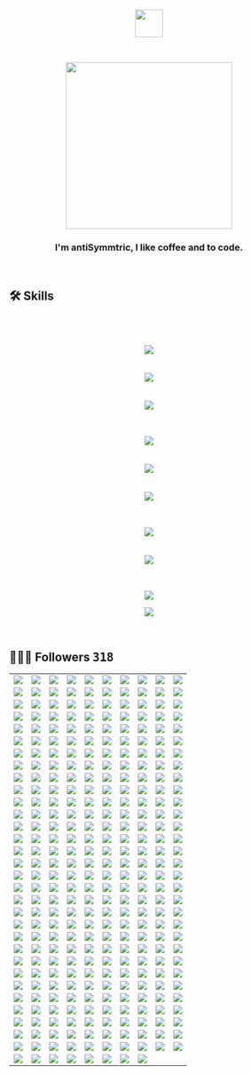 <br/>

<p align="center"><img src="https://avatars.githubusercontent.com/u/174234002?v=4" width="50" /></p>

<br/>


<p align="center"><img src="https://spotify-github-profile.kittinanx.com/api/view?uid=31bv2tdafyshgbc3qloph4x7nfvi&cover_image=true&theme=novatorem&show_offline=true&background_color=000000&interchange=false&bar_color=ffffff&bar_color_cover=false)](https://open.spotify.com/user/31bv2tdafyshgbc3qloph4x7nfvi?si=0c628087d59e4c96)" width="300">


<br/>


### <div align="center">I'm antiSymmtric, I like coffee and to code.</div>  




<br/>  



## 🛠 Skills

<p align="center"><br/><br/><br/>
  <img src="https://skillicons.dev/icons?i=nextjs,react,svelte" /> <br/><br/><br/>
  <img src="https://skillicons.dev/icons?i=django,flask,html,css" /><br/><br/><br/>
  <img src="https://skillicons.dev/icons?i=tailwindcss,sass,bootstrap" /><br/><br/><br/>
  
</p>

<p align="center">
  <img src="https://skillicons.dev/icons?i=selenium,firebase,supabase" /><br/><br/><br/>
  <img src="https://skillicons.dev/icons?i=appwrite,discordjs,express,nodejs,npm" /><br/><br/><br/>
  <img src="https://skillicons.dev/icons?i=deno,bun,vite" /><br/><br/><br/>
</p>

<p align="center">
  <img src="https://skillicons.dev/icons?i=prisma,mongodb" /><br/><br/><br/>
  <img src="https://skillicons.dev/icons?i=postgres,mysql,planetscale" /><br/><br/><br/>


<p align="center">
  <img src="https://skillicons.dev/icons?i=vercel,netlify,heroku,aws,cloudflare" />
</p>

<p align="center">
  <img src="https://skillicons.dev/icons?i=github,gitlab,git,windows,powershell,linux,bash,docker,arduino" />
</p>


<br/>

## 🧑‍🤝‍🧑 Followers <kbd>318</kbd>

<table width="100%">
  <tr width='100%'><td width='10%' align='center'><a href='https://github.com/trcjr'><img src='https://avatars.githubusercontent.com/u/63278?v=4' /></a></td><td width='10%' align='center'><a href='https://github.com/esin'><img src='https://avatars.githubusercontent.com/u/69767?v=4' /></a></td><td width='10%' align='center'><a href='https://github.com/trinhminhtriet'><img src='https://avatars.githubusercontent.com/u/1650997?v=4' /></a></td><td width='10%' align='center'><a href='https://github.com/qindj'><img src='https://avatars.githubusercontent.com/u/1707762?v=4' /></a></td><td width='10%' align='center'><a href='https://github.com/Panitans4'><img src='https://avatars.githubusercontent.com/u/5059338?v=4' /></a></td><td width='10%' align='center'><a href='https://github.com/billyfischbach'><img src='https://avatars.githubusercontent.com/u/5067515?v=4' /></a></td><td width='10%' align='center'><a href='https://github.com/XiaomingX'><img src='https://avatars.githubusercontent.com/u/5387930?v=4' /></a></td><td width='10%' align='center'><a href='https://github.com/cOborski'><img src='https://avatars.githubusercontent.com/u/5460210?v=4' /></a></td><td width='10%' align='center'><a href='https://github.com/Bharathkumarraju'><img src='https://avatars.githubusercontent.com/u/5610588?v=4' /></a></td><td width='10%' align='center'><a href='https://github.com/Aura7988'><img src='https://avatars.githubusercontent.com/u/5671299?v=4' /></a></td></tr><tr width='100%'><td width='10%' align='center'><a href='https://github.com/yukimemi'><img src='https://avatars.githubusercontent.com/u/6442108?v=4' /></a></td><td width='10%' align='center'><a href='https://github.com/topsecretagent007'><img src='https://avatars.githubusercontent.com/u/7397803?v=4' /></a></td><td width='10%' align='center'><a href='https://github.com/OpJay'><img src='https://avatars.githubusercontent.com/u/8530369?v=4' /></a></td><td width='10%' align='center'><a href='https://github.com/jonkirathe'><img src='https://avatars.githubusercontent.com/u/8864750?v=4' /></a></td><td width='10%' align='center'><a href='https://github.com/peter279k'><img src='https://avatars.githubusercontent.com/u/9021747?v=4' /></a></td><td width='10%' align='center'><a href='https://github.com/iminside'><img src='https://avatars.githubusercontent.com/u/9026994?v=4' /></a></td><td width='10%' align='center'><a href='https://github.com/tajbender'><img src='https://avatars.githubusercontent.com/u/10961499?v=4' /></a></td><td width='10%' align='center'><a href='https://github.com/ShekharReddy4'><img src='https://avatars.githubusercontent.com/u/12573225?v=4' /></a></td><td width='10%' align='center'><a href='https://github.com/ragnarlodbrok1992'><img src='https://avatars.githubusercontent.com/u/12596317?v=4' /></a></td><td width='10%' align='center'><a href='https://github.com/7k8m'><img src='https://avatars.githubusercontent.com/u/13083772?v=4' /></a></td></tr><tr width='100%'><td width='10%' align='center'><a href='https://github.com/wenbingzhang'><img src='https://avatars.githubusercontent.com/u/13162606?v=4' /></a></td><td width='10%' align='center'><a href='https://github.com/mnpsnuwan'><img src='https://avatars.githubusercontent.com/u/13162846?v=4' /></a></td><td width='10%' align='center'><a href='https://github.com/xtedax'><img src='https://avatars.githubusercontent.com/u/13291232?v=4' /></a></td><td width='10%' align='center'><a href='https://github.com/aoaydin'><img src='https://avatars.githubusercontent.com/u/13902421?v=4' /></a></td><td width='10%' align='center'><a href='https://github.com/shahradelahi'><img src='https://avatars.githubusercontent.com/u/17948260?v=4' /></a></td><td width='10%' align='center'><a href='https://github.com/IDouble'><img src='https://avatars.githubusercontent.com/u/18186995?v=4' /></a></td><td width='10%' align='center'><a href='https://github.com/Hemenguelbindi'><img src='https://avatars.githubusercontent.com/u/20486626?v=4' /></a></td><td width='10%' align='center'><a href='https://github.com/Rafaelmdcarneiro'><img src='https://avatars.githubusercontent.com/u/20961091?v=4' /></a></td><td width='10%' align='center'><a href='https://github.com/Savas07'><img src='https://avatars.githubusercontent.com/u/22754437?v=4' /></a></td><td width='10%' align='center'><a href='https://github.com/aungzawoo43'><img src='https://avatars.githubusercontent.com/u/22921882?v=4' /></a></td></tr><tr width='100%'><td width='10%' align='center'><a href='https://github.com/kingslayerrq'><img src='https://avatars.githubusercontent.com/u/22969898?v=4' /></a></td><td width='10%' align='center'><a href='https://github.com/juryrigcoder'><img src='https://avatars.githubusercontent.com/u/23062632?v=4' /></a></td><td width='10%' align='center'><a href='https://github.com/pwoltschk'><img src='https://avatars.githubusercontent.com/u/25483647?v=4' /></a></td><td width='10%' align='center'><a href='https://github.com/vjanz'><img src='https://avatars.githubusercontent.com/u/25842655?v=4' /></a></td><td width='10%' align='center'><a href='https://github.com/LastHopeOfGPNU'><img src='https://avatars.githubusercontent.com/u/26795613?v=4' /></a></td><td width='10%' align='center'><a href='https://github.com/sungeer'><img src='https://avatars.githubusercontent.com/u/26924670?v=4' /></a></td><td width='10%' align='center'><a href='https://github.com/jelspace'><img src='https://avatars.githubusercontent.com/u/27209430?v=4' /></a></td><td width='10%' align='center'><a href='https://github.com/JoeAnonimist'><img src='https://avatars.githubusercontent.com/u/28843556?v=4' /></a></td><td width='10%' align='center'><a href='https://github.com/authoritydmc'><img src='https://avatars.githubusercontent.com/u/30570353?v=4' /></a></td><td width='10%' align='center'><a href='https://github.com/exezick'><img src='https://avatars.githubusercontent.com/u/32317351?v=4' /></a></td></tr><tr width='100%'><td width='10%' align='center'><a href='https://github.com/mbenoukaiss'><img src='https://avatars.githubusercontent.com/u/34457865?v=4' /></a></td><td width='10%' align='center'><a href='https://github.com/1Crazymoney'><img src='https://avatars.githubusercontent.com/u/35787729?v=4' /></a></td><td width='10%' align='center'><a href='https://github.com/Ideal-Softer'><img src='https://avatars.githubusercontent.com/u/36896525?v=4' /></a></td><td width='10%' align='center'><a href='https://github.com/bertuccellimatteo'><img src='https://avatars.githubusercontent.com/u/37114931?v=4' /></a></td><td width='10%' align='center'><a href='https://github.com/hu8813'><img src='https://avatars.githubusercontent.com/u/38990435?v=4' /></a></td><td width='10%' align='center'><a href='https://github.com/mirdan08'><img src='https://avatars.githubusercontent.com/u/41843282?v=4' /></a></td><td width='10%' align='center'><a href='https://github.com/saguileran'><img src='https://avatars.githubusercontent.com/u/42812846?v=4' /></a></td><td width='10%' align='center'><a href='https://github.com/rwxzig'><img src='https://avatars.githubusercontent.com/u/42944941?v=4' /></a></td><td width='10%' align='center'><a href='https://github.com/standardgalactic'><img src='https://avatars.githubusercontent.com/u/43516554?v=4' /></a></td><td width='10%' align='center'><a href='https://github.com/juancarlosmiranda'><img src='https://avatars.githubusercontent.com/u/43625026?v=4' /></a></td></tr><tr width='100%'><td width='10%' align='center'><a href='https://github.com/SkuldNorniern'><img src='https://avatars.githubusercontent.com/u/43695854?v=4' /></a></td><td width='10%' align='center'><a href='https://github.com/Gravifer'><img src='https://avatars.githubusercontent.com/u/44160838?v=4' /></a></td><td width='10%' align='center'><a href='https://github.com/mig1023'><img src='https://avatars.githubusercontent.com/u/45512128?v=4' /></a></td><td width='10%' align='center'><a href='https://github.com/sheharyar19'><img src='https://avatars.githubusercontent.com/u/46225462?v=4' /></a></td><td width='10%' align='center'><a href='https://github.com/TWR-pixel'><img src='https://avatars.githubusercontent.com/u/46828715?v=4' /></a></td><td width='10%' align='center'><a href='https://github.com/jdevfullstack'><img src='https://avatars.githubusercontent.com/u/47092464?v=4' /></a></td><td width='10%' align='center'><a href='https://github.com/gbowne1'><img src='https://avatars.githubusercontent.com/u/47549872?v=4' /></a></td><td width='10%' align='center'><a href='https://github.com/sali72'><img src='https://avatars.githubusercontent.com/u/48308299?v=4' /></a></td><td width='10%' align='center'><a href='https://github.com/syedalinaqihasni'><img src='https://avatars.githubusercontent.com/u/48343357?v=4' /></a></td><td width='10%' align='center'><a href='https://github.com/almatsy159'><img src='https://avatars.githubusercontent.com/u/49320055?v=4' /></a></td></tr><tr width='100%'><td width='10%' align='center'><a href='https://github.com/DeiseFreire'><img src='https://avatars.githubusercontent.com/u/51007898?v=4' /></a></td><td width='10%' align='center'><a href='https://github.com/Jegedeglory'><img src='https://avatars.githubusercontent.com/u/51641556?v=4' /></a></td><td width='10%' align='center'><a href='https://github.com/Maks00071'><img src='https://avatars.githubusercontent.com/u/52540515?v=4' /></a></td><td width='10%' align='center'><a href='https://github.com/codeperfectplus'><img src='https://avatars.githubusercontent.com/u/54245038?v=4' /></a></td><td width='10%' align='center'><a href='https://github.com/BEPb'><img src='https://avatars.githubusercontent.com/u/57312267?v=4' /></a></td><td width='10%' align='center'><a href='https://github.com/TariCodes'><img src='https://avatars.githubusercontent.com/u/57457054?v=4' /></a></td><td width='10%' align='center'><a href='https://github.com/Aboubakary833'><img src='https://avatars.githubusercontent.com/u/58236609?v=4' /></a></td><td width='10%' align='center'><a href='https://github.com/niklashenning'><img src='https://avatars.githubusercontent.com/u/58544929?v=4' /></a></td><td width='10%' align='center'><a href='https://github.com/mkhairavir'><img src='https://avatars.githubusercontent.com/u/58567107?v=4' /></a></td><td width='10%' align='center'><a href='https://github.com/rechiheaghie'><img src='https://avatars.githubusercontent.com/u/59175621?v=4' /></a></td></tr><tr width='100%'><td width='10%' align='center'><a href='https://github.com/maikel-mattiu'><img src='https://avatars.githubusercontent.com/u/59225390?v=4' /></a></td><td width='10%' align='center'><a href='https://github.com/3th1K'><img src='https://avatars.githubusercontent.com/u/59367301?v=4' /></a></td><td width='10%' align='center'><a href='https://github.com/MarciovsRocha'><img src='https://avatars.githubusercontent.com/u/60201245?v=4' /></a></td><td width='10%' align='center'><a href='https://github.com/PapaRascal2020'><img src='https://avatars.githubusercontent.com/u/61059402?v=4' /></a></td><td width='10%' align='center'><a href='https://github.com/ammrshmbng'><img src='https://avatars.githubusercontent.com/u/62658874?v=4' /></a></td><td width='10%' align='center'><a href='https://github.com/bingling-sama'><img src='https://avatars.githubusercontent.com/u/65523047?v=4' /></a></td><td width='10%' align='center'><a href='https://github.com/lippytm'><img src='https://avatars.githubusercontent.com/u/65956507?v=4' /></a></td><td width='10%' align='center'><a href='https://github.com/dearyangyu'><img src='https://avatars.githubusercontent.com/u/66211919?v=4' /></a></td><td width='10%' align='center'><a href='https://github.com/urmasa-tar'><img src='https://avatars.githubusercontent.com/u/68222851?v=4' /></a></td><td width='10%' align='center'><a href='https://github.com/Nigel-Moes'><img src='https://avatars.githubusercontent.com/u/68500902?v=4' /></a></td></tr><tr width='100%'><td width='10%' align='center'><a href='https://github.com/tuba-theProgrammer'><img src='https://avatars.githubusercontent.com/u/68794712?v=4' /></a></td><td width='10%' align='center'><a href='https://github.com/quiellll'><img src='https://avatars.githubusercontent.com/u/69222000?v=4' /></a></td><td width='10%' align='center'><a href='https://github.com/DAV027'><img src='https://avatars.githubusercontent.com/u/69309712?v=4' /></a></td><td width='10%' align='center'><a href='https://github.com/H-K-R'><img src='https://avatars.githubusercontent.com/u/69351423?v=4' /></a></td><td width='10%' align='center'><a href='https://github.com/zstg'><img src='https://avatars.githubusercontent.com/u/69384921?v=4' /></a></td><td width='10%' align='center'><a href='https://github.com/Thizh'><img src='https://avatars.githubusercontent.com/u/70251552?v=4' /></a></td><td width='10%' align='center'><a href='https://github.com/shubhamshnd'><img src='https://avatars.githubusercontent.com/u/70743278?v=4' /></a></td><td width='10%' align='center'><a href='https://github.com/HosseinJafari2001'><img src='https://avatars.githubusercontent.com/u/70998598?v=4' /></a></td><td width='10%' align='center'><a href='https://github.com/Huniko519'><img src='https://avatars.githubusercontent.com/u/71299022?v=4' /></a></td><td width='10%' align='center'><a href='https://github.com/aaronmcleancs'><img src='https://avatars.githubusercontent.com/u/71683074?v=4' /></a></td></tr><tr width='100%'><td width='10%' align='center'><a href='https://github.com/willyyypatootieee'><img src='https://avatars.githubusercontent.com/u/71692311?v=4' /></a></td><td width='10%' align='center'><a href='https://github.com/amar454'><img src='https://avatars.githubusercontent.com/u/72467930?v=4' /></a></td><td width='10%' align='center'><a href='https://github.com/JohnMwendwa'><img src='https://avatars.githubusercontent.com/u/72663882?v=4' /></a></td><td width='10%' align='center'><a href='https://github.com/hilinxinhui'><img src='https://avatars.githubusercontent.com/u/72953081?v=4' /></a></td><td width='10%' align='center'><a href='https://github.com/Zack4DEV'><img src='https://avatars.githubusercontent.com/u/73597675?v=4' /></a></td><td width='10%' align='center'><a href='https://github.com/AlfariziDwiPrasetyo'><img src='https://avatars.githubusercontent.com/u/73646845?v=4' /></a></td><td width='10%' align='center'><a href='https://github.com/v1nybarreto'><img src='https://avatars.githubusercontent.com/u/73765132?v=4' /></a></td><td width='10%' align='center'><a href='https://github.com/gjovs'><img src='https://avatars.githubusercontent.com/u/73798396?v=4' /></a></td><td width='10%' align='center'><a href='https://github.com/naseembikhari'><img src='https://avatars.githubusercontent.com/u/74506312?v=4' /></a></td><td width='10%' align='center'><a href='https://github.com/judeotine'><img src='https://avatars.githubusercontent.com/u/75664161?v=4' /></a></td></tr><tr width='100%'><td width='10%' align='center'><a href='https://github.com/xZegAs'><img src='https://avatars.githubusercontent.com/u/76397258?v=4' /></a></td><td width='10%' align='center'><a href='https://github.com/CrisNakamura'><img src='https://avatars.githubusercontent.com/u/76737557?v=4' /></a></td><td width='10%' align='center'><a href='https://github.com/fesarikaya'><img src='https://avatars.githubusercontent.com/u/78736670?v=4' /></a></td><td width='10%' align='center'><a href='https://github.com/ahmedabougabal'><img src='https://avatars.githubusercontent.com/u/78806824?v=4' /></a></td><td width='10%' align='center'><a href='https://github.com/pinhe91'><img src='https://avatars.githubusercontent.com/u/79625284?v=4' /></a></td><td width='10%' align='center'><a href='https://github.com/joemar25'><img src='https://avatars.githubusercontent.com/u/80235976?v=4' /></a></td><td width='10%' align='center'><a href='https://github.com/venawm'><img src='https://avatars.githubusercontent.com/u/80725629?v=4' /></a></td><td width='10%' align='center'><a href='https://github.com/luangf'><img src='https://avatars.githubusercontent.com/u/82978424?v=4' /></a></td><td width='10%' align='center'><a href='https://github.com/harish18092002'><img src='https://avatars.githubusercontent.com/u/82990734?v=4' /></a></td><td width='10%' align='center'><a href='https://github.com/vanessa-cl'><img src='https://avatars.githubusercontent.com/u/83243667?v=4' /></a></td></tr><tr width='100%'><td width='10%' align='center'><a href='https://github.com/fatmabostan'><img src='https://avatars.githubusercontent.com/u/83615661?v=4' /></a></td><td width='10%' align='center'><a href='https://github.com/cassimahmedattia'><img src='https://avatars.githubusercontent.com/u/83620058?v=4' /></a></td><td width='10%' align='center'><a href='https://github.com/urmil22'><img src='https://avatars.githubusercontent.com/u/83802022?v=4' /></a></td><td width='10%' align='center'><a href='https://github.com/ritaban06'><img src='https://avatars.githubusercontent.com/u/85050925?v=4' /></a></td><td width='10%' align='center'><a href='https://github.com/nikitacunskis'><img src='https://avatars.githubusercontent.com/u/85262150?v=4' /></a></td><td width='10%' align='center'><a href='https://github.com/NazmusSayad'><img src='https://avatars.githubusercontent.com/u/87106526?v=4' /></a></td><td width='10%' align='center'><a href='https://github.com/Valentino-Junior'><img src='https://avatars.githubusercontent.com/u/87479153?v=4' /></a></td><td width='10%' align='center'><a href='https://github.com/deromafilossali'><img src='https://avatars.githubusercontent.com/u/87487520?v=4' /></a></td><td width='10%' align='center'><a href='https://github.com/khvci'><img src='https://avatars.githubusercontent.com/u/88493840?v=4' /></a></td><td width='10%' align='center'><a href='https://github.com/LevyMatias'><img src='https://avatars.githubusercontent.com/u/88509014?v=4' /></a></td></tr><tr width='100%'><td width='10%' align='center'><a href='https://github.com/virtualabishek'><img src='https://avatars.githubusercontent.com/u/88627841?v=4' /></a></td><td width='10%' align='center'><a href='https://github.com/piedro404'><img src='https://avatars.githubusercontent.com/u/88720549?v=4' /></a></td><td width='10%' align='center'><a href='https://github.com/AnasMohammad4321'><img src='https://avatars.githubusercontent.com/u/88777887?v=4' /></a></td><td width='10%' align='center'><a href='https://github.com/lemorage'><img src='https://avatars.githubusercontent.com/u/88943827?v=4' /></a></td><td width='10%' align='center'><a href='https://github.com/dawkk'><img src='https://avatars.githubusercontent.com/u/89469714?v=4' /></a></td><td width='10%' align='center'><a href='https://github.com/Erica1110'><img src='https://avatars.githubusercontent.com/u/89529255?v=4' /></a></td><td width='10%' align='center'><a href='https://github.com/rediahmds'><img src='https://avatars.githubusercontent.com/u/90599494?v=4' /></a></td><td width='10%' align='center'><a href='https://github.com/Davidevlops'><img src='https://avatars.githubusercontent.com/u/91037972?v=4' /></a></td><td width='10%' align='center'><a href='https://github.com/cgrundman'><img src='https://avatars.githubusercontent.com/u/92883095?v=4' /></a></td><td width='10%' align='center'><a href='https://github.com/x3ric'><img src='https://avatars.githubusercontent.com/u/93117440?v=4' /></a></td></tr><tr width='100%'><td width='10%' align='center'><a href='https://github.com/phoer20'><img src='https://avatars.githubusercontent.com/u/93901949?v=4' /></a></td><td width='10%' align='center'><a href='https://github.com/iam-harshsoni'><img src='https://avatars.githubusercontent.com/u/95012191?v=4' /></a></td><td width='10%' align='center'><a href='https://github.com/PegasusPlusUS'><img src='https://avatars.githubusercontent.com/u/95586924?v=4' /></a></td><td width='10%' align='center'><a href='https://github.com/Mobinshahidi'><img src='https://avatars.githubusercontent.com/u/95604478?v=4' /></a></td><td width='10%' align='center'><a href='https://github.com/george0st'><img src='https://avatars.githubusercontent.com/u/95856749?v=4' /></a></td><td width='10%' align='center'><a href='https://github.com/pradanaadn'><img src='https://avatars.githubusercontent.com/u/96559846?v=4' /></a></td><td width='10%' align='center'><a href='https://github.com/Burkifa23'><img src='https://avatars.githubusercontent.com/u/97257798?v=4' /></a></td><td width='10%' align='center'><a href='https://github.com/amirebadi21'><img src='https://avatars.githubusercontent.com/u/97709069?v=4' /></a></td><td width='10%' align='center'><a href='https://github.com/baryalaysafi'><img src='https://avatars.githubusercontent.com/u/98233316?v=4' /></a></td><td width='10%' align='center'><a href='https://github.com/9kaus'><img src='https://avatars.githubusercontent.com/u/98642880?v=4' /></a></td></tr><tr width='100%'><td width='10%' align='center'><a href='https://github.com/Remyht'><img src='https://avatars.githubusercontent.com/u/98910856?v=4' /></a></td><td width='10%' align='center'><a href='https://github.com/SiegfriedBz'><img src='https://avatars.githubusercontent.com/u/99029880?v=4' /></a></td><td width='10%' align='center'><a href='https://github.com/jgcamiloaga'><img src='https://avatars.githubusercontent.com/u/99489785?v=4' /></a></td><td width='10%' align='center'><a href='https://github.com/QuitoTactico'><img src='https://avatars.githubusercontent.com/u/99926526?v=4' /></a></td><td width='10%' align='center'><a href='https://github.com/dxniel-hit'><img src='https://avatars.githubusercontent.com/u/99932643?v=4' /></a></td><td width='10%' align='center'><a href='https://github.com/christian-schw'><img src='https://avatars.githubusercontent.com/u/100429187?v=4' /></a></td><td width='10%' align='center'><a href='https://github.com/NITHISHM2410'><img src='https://avatars.githubusercontent.com/u/100772799?v=4' /></a></td><td width='10%' align='center'><a href='https://github.com/sabbir-noyon'><img src='https://avatars.githubusercontent.com/u/100969574?v=4' /></a></td><td width='10%' align='center'><a href='https://github.com/Anjana2k02'><img src='https://avatars.githubusercontent.com/u/101281237?v=4' /></a></td><td width='10%' align='center'><a href='https://github.com/Edrisym'><img src='https://avatars.githubusercontent.com/u/101327489?v=4' /></a></td></tr><tr width='100%'><td width='10%' align='center'><a href='https://github.com/ZigaoWang'><img src='https://avatars.githubusercontent.com/u/102006756?v=4' /></a></td><td width='10%' align='center'><a href='https://github.com/odest'><img src='https://avatars.githubusercontent.com/u/102368077?v=4' /></a></td><td width='10%' align='center'><a href='https://github.com/Luke5080'><img src='https://avatars.githubusercontent.com/u/102625601?v=4' /></a></td><td width='10%' align='center'><a href='https://github.com/hassan-arif'><img src='https://avatars.githubusercontent.com/u/102779695?v=4' /></a></td><td width='10%' align='center'><a href='https://github.com/YahyaGHOLAME3'><img src='https://avatars.githubusercontent.com/u/105250136?v=4' /></a></td><td width='10%' align='center'><a href='https://github.com/New-Fort'><img src='https://avatars.githubusercontent.com/u/105522740?v=4' /></a></td><td width='10%' align='center'><a href='https://github.com/jfdmsc'><img src='https://avatars.githubusercontent.com/u/105931223?v=4' /></a></td><td width='10%' align='center'><a href='https://github.com/Rahulg321'><img src='https://avatars.githubusercontent.com/u/105978589?v=4' /></a></td><td width='10%' align='center'><a href='https://github.com/sakib-hossain-29'><img src='https://avatars.githubusercontent.com/u/107796469?v=4' /></a></td><td width='10%' align='center'><a href='https://github.com/umbertocicciaa'><img src='https://avatars.githubusercontent.com/u/108148943?v=4' /></a></td></tr><tr width='100%'><td width='10%' align='center'><a href='https://github.com/taisprestes01'><img src='https://avatars.githubusercontent.com/u/108246691?v=4' /></a></td><td width='10%' align='center'><a href='https://github.com/Puneetsharma5525'><img src='https://avatars.githubusercontent.com/u/108384826?v=4' /></a></td><td width='10%' align='center'><a href='https://github.com/sanches8'><img src='https://avatars.githubusercontent.com/u/108425359?v=4' /></a></td><td width='10%' align='center'><a href='https://github.com/weedcat671'><img src='https://avatars.githubusercontent.com/u/109475710?v=4' /></a></td><td width='10%' align='center'><a href='https://github.com/raihanuldev'><img src='https://avatars.githubusercontent.com/u/109515629?v=4' /></a></td><td width='10%' align='center'><a href='https://github.com/126-Arvind'><img src='https://avatars.githubusercontent.com/u/109787346?v=4' /></a></td><td width='10%' align='center'><a href='https://github.com/owczr'><img src='https://avatars.githubusercontent.com/u/109792719?v=4' /></a></td><td width='10%' align='center'><a href='https://github.com/DIMFLIX-OFFICIAL'><img src='https://avatars.githubusercontent.com/u/112165977?v=4' /></a></td><td width='10%' align='center'><a href='https://github.com/SamuelRocha91'><img src='https://avatars.githubusercontent.com/u/112505223?v=4' /></a></td><td width='10%' align='center'><a href='https://github.com/bvvard'><img src='https://avatars.githubusercontent.com/u/112660943?v=4' /></a></td></tr><tr width='100%'><td width='10%' align='center'><a href='https://github.com/yusheng-guo'><img src='https://avatars.githubusercontent.com/u/113574546?v=4' /></a></td><td width='10%' align='center'><a href='https://github.com/meory101'><img src='https://avatars.githubusercontent.com/u/113821964?v=4' /></a></td><td width='10%' align='center'><a href='https://github.com/Lewis001-bit'><img src='https://avatars.githubusercontent.com/u/114400300?v=4' /></a></td><td width='10%' align='center'><a href='https://github.com/jowbdmn'><img src='https://avatars.githubusercontent.com/u/114402422?v=4' /></a></td><td width='10%' align='center'><a href='https://github.com/COSSAVVU'><img src='https://avatars.githubusercontent.com/u/115111295?v=4' /></a></td><td width='10%' align='center'><a href='https://github.com/Honestnature'><img src='https://avatars.githubusercontent.com/u/115122819?v=4' /></a></td><td width='10%' align='center'><a href='https://github.com/LunaNezha'><img src='https://avatars.githubusercontent.com/u/116436480?v=4' /></a></td><td width='10%' align='center'><a href='https://github.com/saketh42'><img src='https://avatars.githubusercontent.com/u/116485868?v=4' /></a></td><td width='10%' align='center'><a href='https://github.com/X-Hozmi'><img src='https://avatars.githubusercontent.com/u/116504595?v=4' /></a></td><td width='10%' align='center'><a href='https://github.com/ask0ldd'><img src='https://avatars.githubusercontent.com/u/117862447?v=4' /></a></td></tr><tr width='100%'><td width='10%' align='center'><a href='https://github.com/Bvrvsv'><img src='https://avatars.githubusercontent.com/u/117899756?v=4' /></a></td><td width='10%' align='center'><a href='https://github.com/germainelee'><img src='https://avatars.githubusercontent.com/u/118464031?v=4' /></a></td><td width='10%' align='center'><a href='https://github.com/Nirkrolm72650'><img src='https://avatars.githubusercontent.com/u/119167054?v=4' /></a></td><td width='10%' align='center'><a href='https://github.com/Renegildo'><img src='https://avatars.githubusercontent.com/u/119348022?v=4' /></a></td><td width='10%' align='center'><a href='https://github.com/MiloCodess'><img src='https://avatars.githubusercontent.com/u/119390360?v=4' /></a></td><td width='10%' align='center'><a href='https://github.com/daniel1zzz'><img src='https://avatars.githubusercontent.com/u/120236197?v=4' /></a></td><td width='10%' align='center'><a href='https://github.com/hrosicka'><img src='https://avatars.githubusercontent.com/u/121038274?v=4' /></a></td><td width='10%' align='center'><a href='https://github.com/OracleBrain'><img src='https://avatars.githubusercontent.com/u/121432807?v=4' /></a></td><td width='10%' align='center'><a href='https://github.com/KellyKimHyeJin'><img src='https://avatars.githubusercontent.com/u/122080616?v=4' /></a></td><td width='10%' align='center'><a href='https://github.com/hyyy3'><img src='https://avatars.githubusercontent.com/u/122724312?v=4' /></a></td></tr><tr width='100%'><td width='10%' align='center'><a href='https://github.com/ParhamPishro'><img src='https://avatars.githubusercontent.com/u/123332363?v=4' /></a></td><td width='10%' align='center'><a href='https://github.com/mahamad008'><img src='https://avatars.githubusercontent.com/u/123385057?v=4' /></a></td><td width='10%' align='center'><a href='https://github.com/K1rsN7'><img src='https://avatars.githubusercontent.com/u/123446875?v=4' /></a></td><td width='10%' align='center'><a href='https://github.com/DiamondGotCat'><img src='https://avatars.githubusercontent.com/u/124330624?v=4' /></a></td><td width='10%' align='center'><a href='https://github.com/coder7475'><img src='https://avatars.githubusercontent.com/u/124441348?v=4' /></a></td><td width='10%' align='center'><a href='https://github.com/bytexenon'><img src='https://avatars.githubusercontent.com/u/125568681?v=4' /></a></td><td width='10%' align='center'><a href='https://github.com/SaraAhmed1999'><img src='https://avatars.githubusercontent.com/u/125925124?v=4' /></a></td><td width='10%' align='center'><a href='https://github.com/GitXpresso'><img src='https://avatars.githubusercontent.com/u/126926699?v=4' /></a></td><td width='10%' align='center'><a href='https://github.com/Ishtiak007'><img src='https://avatars.githubusercontent.com/u/128087434?v=4' /></a></td><td width='10%' align='center'><a href='https://github.com/fernandoncidade'><img src='https://avatars.githubusercontent.com/u/128842267?v=4' /></a></td></tr><tr width='100%'><td width='10%' align='center'><a href='https://github.com/otaviossousa'><img src='https://avatars.githubusercontent.com/u/130789571?v=4' /></a></td><td width='10%' align='center'><a href='https://github.com/solar0037'><img src='https://avatars.githubusercontent.com/u/131740821?v=4' /></a></td><td width='10%' align='center'><a href='https://github.com/Abdullahsaleh203'><img src='https://avatars.githubusercontent.com/u/132389571?v=4' /></a></td><td width='10%' align='center'><a href='https://github.com/Abdellahsyani'><img src='https://avatars.githubusercontent.com/u/133210126?v=4' /></a></td><td width='10%' align='center'><a href='https://github.com/Willie169'><img src='https://avatars.githubusercontent.com/u/133617026?v=4' /></a></td><td width='10%' align='center'><a href='https://github.com/Kei-K23'><img src='https://avatars.githubusercontent.com/u/134714087?v=4' /></a></td><td width='10%' align='center'><a href='https://github.com/DevlopRishi'><img src='https://avatars.githubusercontent.com/u/134732678?v=4' /></a></td><td width='10%' align='center'><a href='https://github.com/shinevue'><img src='https://avatars.githubusercontent.com/u/135434950?v=4' /></a></td><td width='10%' align='center'><a href='https://github.com/H3xKatana'><img src='https://avatars.githubusercontent.com/u/135459639?v=4' /></a></td><td width='10%' align='center'><a href='https://github.com/branGitfox'><img src='https://avatars.githubusercontent.com/u/135463036?v=4' /></a></td></tr><tr width='100%'><td width='10%' align='center'><a href='https://github.com/NasirAkra'><img src='https://avatars.githubusercontent.com/u/136269686?v=4' /></a></td><td width='10%' align='center'><a href='https://github.com/ChenTim1011'><img src='https://avatars.githubusercontent.com/u/136954078?v=4' /></a></td><td width='10%' align='center'><a href='https://github.com/dawoodkhatri1'><img src='https://avatars.githubusercontent.com/u/136968266?v=4' /></a></td><td width='10%' align='center'><a href='https://github.com/Shehab-Hegab'><img src='https://avatars.githubusercontent.com/u/137138481?v=4' /></a></td><td width='10%' align='center'><a href='https://github.com/goktugkayra'><img src='https://avatars.githubusercontent.com/u/138980943?v=4' /></a></td><td width='10%' align='center'><a href='https://github.com/milad-hub'><img src='https://avatars.githubusercontent.com/u/139052081?v=4' /></a></td><td width='10%' align='center'><a href='https://github.com/nulladmin1'><img src='https://avatars.githubusercontent.com/u/140198242?v=4' /></a></td><td width='10%' align='center'><a href='https://github.com/dev-sire'><img src='https://avatars.githubusercontent.com/u/141841694?v=4' /></a></td><td width='10%' align='center'><a href='https://github.com/ChandanD1'><img src='https://avatars.githubusercontent.com/u/142775275?v=4' /></a></td><td width='10%' align='center'><a href='https://github.com/LakshyaDuhoonISU'><img src='https://avatars.githubusercontent.com/u/142775753?v=4' /></a></td></tr><tr width='100%'><td width='10%' align='center'><a href='https://github.com/samarjitsahoo'><img src='https://avatars.githubusercontent.com/u/145245473?v=4' /></a></td><td width='10%' align='center'><a href='https://github.com/KartofelnKatze'><img src='https://avatars.githubusercontent.com/u/145869394?v=4' /></a></td><td width='10%' align='center'><a href='https://github.com/ikramagix'><img src='https://avatars.githubusercontent.com/u/146087805?v=4' /></a></td><td width='10%' align='center'><a href='https://github.com/love-bandaid'><img src='https://avatars.githubusercontent.com/u/146788110?v=4' /></a></td><td width='10%' align='center'><a href='https://github.com/IliaKani'><img src='https://avatars.githubusercontent.com/u/146958902?v=4' /></a></td><td width='10%' align='center'><a href='https://github.com/alevit90'><img src='https://avatars.githubusercontent.com/u/147342836?v=4' /></a></td><td width='10%' align='center'><a href='https://github.com/fca-01'><img src='https://avatars.githubusercontent.com/u/147526648?v=4' /></a></td><td width='10%' align='center'><a href='https://github.com/SahandMas'><img src='https://avatars.githubusercontent.com/u/148374822?v=4' /></a></td><td width='10%' align='center'><a href='https://github.com/StefanHritcu'><img src='https://avatars.githubusercontent.com/u/148911384?v=4' /></a></td><td width='10%' align='center'><a href='https://github.com/KevinBagasSaputra'><img src='https://avatars.githubusercontent.com/u/149292645?v=4' /></a></td></tr><tr width='100%'><td width='10%' align='center'><a href='https://github.com/matinft7'><img src='https://avatars.githubusercontent.com/u/149794656?v=4' /></a></td><td width='10%' align='center'><a href='https://github.com/nastaranmofakhami'><img src='https://avatars.githubusercontent.com/u/150142712?v=4' /></a></td><td width='10%' align='center'><a href='https://github.com/w2sg-arnav'><img src='https://avatars.githubusercontent.com/u/150698543?v=4' /></a></td><td width='10%' align='center'><a href='https://github.com/dreireyez'><img src='https://avatars.githubusercontent.com/u/151033910?v=4' /></a></td><td width='10%' align='center'><a href='https://github.com/cfrBernard'><img src='https://avatars.githubusercontent.com/u/153459846?v=4' /></a></td><td width='10%' align='center'><a href='https://github.com/OsmanTunahan'><img src='https://avatars.githubusercontent.com/u/154083945?v=4' /></a></td><td width='10%' align='center'><a href='https://github.com/GodHad'><img src='https://avatars.githubusercontent.com/u/155072724?v=4' /></a></td><td width='10%' align='center'><a href='https://github.com/emirkaanozdemr'><img src='https://avatars.githubusercontent.com/u/155099794?v=4' /></a></td><td width='10%' align='center'><a href='https://github.com/GoldenDev321'><img src='https://avatars.githubusercontent.com/u/155573135?v=4' /></a></td><td width='10%' align='center'><a href='https://github.com/Gabrieliam42'><img src='https://avatars.githubusercontent.com/u/155897907?v=4' /></a></td></tr><tr width='100%'><td width='10%' align='center'><a href='https://github.com/chaturvarma'><img src='https://avatars.githubusercontent.com/u/158835940?v=4' /></a></td><td width='10%' align='center'><a href='https://github.com/rfgcn'><img src='https://avatars.githubusercontent.com/u/159439780?v=4' /></a></td><td width='10%' align='center'><a href='https://github.com/niushaghavamii'><img src='https://avatars.githubusercontent.com/u/160418495?v=4' /></a></td><td width='10%' align='center'><a href='https://github.com/Elenavz83'><img src='https://avatars.githubusercontent.com/u/161081790?v=4' /></a></td><td width='10%' align='center'><a href='https://github.com/florah-nduati'><img src='https://avatars.githubusercontent.com/u/161483617?v=4' /></a></td><td width='10%' align='center'><a href='https://github.com/GrayMamoru'><img src='https://avatars.githubusercontent.com/u/161590789?v=4' /></a></td><td width='10%' align='center'><a href='https://github.com/samanes11'><img src='https://avatars.githubusercontent.com/u/161844484?v=4' /></a></td><td width='10%' align='center'><a href='https://github.com/Ali1Safi'><img src='https://avatars.githubusercontent.com/u/162697917?v=4' /></a></td><td width='10%' align='center'><a href='https://github.com/0joseDark'><img src='https://avatars.githubusercontent.com/u/162716366?v=4' /></a></td><td width='10%' align='center'><a href='https://github.com/TRWither'><img src='https://avatars.githubusercontent.com/u/163687438?v=4' /></a></td></tr><tr width='100%'><td width='10%' align='center'><a href='https://github.com/LWG13'><img src='https://avatars.githubusercontent.com/u/164619164?v=4' /></a></td><td width='10%' align='center'><a href='https://github.com/yasserderbale'><img src='https://avatars.githubusercontent.com/u/164632388?v=4' /></a></td><td width='10%' align='center'><a href='https://github.com/RichieDevopss'><img src='https://avatars.githubusercontent.com/u/165106597?v=4' /></a></td><td width='10%' align='center'><a href='https://github.com/bhagyeshsp'><img src='https://avatars.githubusercontent.com/u/165566941?v=4' /></a></td><td width='10%' align='center'><a href='https://github.com/SG1-Rebecca'><img src='https://avatars.githubusercontent.com/u/167256973?v=4' /></a></td><td width='10%' align='center'><a href='https://github.com/Bobyyy70'><img src='https://avatars.githubusercontent.com/u/168919486?v=4' /></a></td><td width='10%' align='center'><a href='https://github.com/hirushavinushka99'><img src='https://avatars.githubusercontent.com/u/169069562?v=4' /></a></td><td width='10%' align='center'><a href='https://github.com/Eduardo-J-Morales'><img src='https://avatars.githubusercontent.com/u/169423185?v=4' /></a></td><td width='10%' align='center'><a href='https://github.com/20essentials'><img src='https://avatars.githubusercontent.com/u/169840036?v=4' /></a></td><td width='10%' align='center'><a href='https://github.com/phoenix19950512'><img src='https://avatars.githubusercontent.com/u/170548455?v=4' /></a></td></tr><tr width='100%'><td width='10%' align='center'><a href='https://github.com/HYST3R1AS'><img src='https://avatars.githubusercontent.com/u/171148214?v=4' /></a></td><td width='10%' align='center'><a href='https://github.com/TurboChainx'><img src='https://avatars.githubusercontent.com/u/171350831?v=4' /></a></td><td width='10%' align='center'><a href='https://github.com/AldoMt4'><img src='https://avatars.githubusercontent.com/u/171999031?v=4' /></a></td><td width='10%' align='center'><a href='https://github.com/waetrmelon'><img src='https://avatars.githubusercontent.com/u/172044930?v=4' /></a></td><td width='10%' align='center'><a href='https://github.com/Md-Ibrahim-Sarkar'><img src='https://avatars.githubusercontent.com/u/172367445?v=4' /></a></td><td width='10%' align='center'><a href='https://github.com/Yourfavskibidi'><img src='https://avatars.githubusercontent.com/u/172632502?v=4' /></a></td><td width='10%' align='center'><a href='https://github.com/Gidayi-dev'><img src='https://avatars.githubusercontent.com/u/172958492?v=4' /></a></td><td width='10%' align='center'><a href='https://github.com/lincoln-ra'><img src='https://avatars.githubusercontent.com/u/173641604?v=4' /></a></td><td width='10%' align='center'><a href='https://github.com/LSUDOKO'><img src='https://avatars.githubusercontent.com/u/173903994?v=4' /></a></td><td width='10%' align='center'><a href='https://github.com/Thinhinane-AKRICHE'><img src='https://avatars.githubusercontent.com/u/174352479?v=4' /></a></td></tr><tr width='100%'><td width='10%' align='center'><a href='https://github.com/JawherKl'><img src='https://avatars.githubusercontent.com/u/174592810?v=4' /></a></td><td width='10%' align='center'><a href='https://github.com/OmerAlfiel'><img src='https://avatars.githubusercontent.com/u/174686802?v=4' /></a></td><td width='10%' align='center'><a href='https://github.com/strsxz'><img src='https://avatars.githubusercontent.com/u/174937307?v=4' /></a></td><td width='10%' align='center'><a href='https://github.com/ZeinMoh'><img src='https://avatars.githubusercontent.com/u/175896719?v=4' /></a></td><td width='10%' align='center'><a href='https://github.com/purity111'><img src='https://avatars.githubusercontent.com/u/176758170?v=4' /></a></td><td width='10%' align='center'><a href='https://github.com/stormdev712'><img src='https://avatars.githubusercontent.com/u/176832866?v=4' /></a></td><td width='10%' align='center'><a href='https://github.com/shahmem'><img src='https://avatars.githubusercontent.com/u/176886217?v=4' /></a></td><td width='10%' align='center'><a href='https://github.com/rensii-1996'><img src='https://avatars.githubusercontent.com/u/178283704?v=4' /></a></td><td width='10%' align='center'><a href='https://github.com/LENZSHIRE'><img src='https://avatars.githubusercontent.com/u/179773786?v=4' /></a></td><td width='10%' align='center'><a href='https://github.com/hkh4n'><img src='https://avatars.githubusercontent.com/u/179881320?v=4' /></a></td></tr><tr width='100%'><td width='10%' align='center'><a href='https://github.com/goldsunshines'><img src='https://avatars.githubusercontent.com/u/180705548?v=4' /></a></td><td width='10%' align='center'><a href='https://github.com/Felix-react'><img src='https://avatars.githubusercontent.com/u/180760153?v=4' /></a></td><td width='10%' align='center'><a href='https://github.com/TheLikhonscript'><img src='https://avatars.githubusercontent.com/u/180827508?v=4' /></a></td><td width='10%' align='center'><a href='https://github.com/mi6paulino'><img src='https://avatars.githubusercontent.com/u/181088958?v=4' /></a></td><td width='10%' align='center'><a href='https://github.com/Nion-hh'><img src='https://avatars.githubusercontent.com/u/182269831?v=4' /></a></td><td width='10%' align='center'><a href='https://github.com/Anon23261'><img src='https://avatars.githubusercontent.com/u/182589283?v=4' /></a></td><td width='10%' align='center'><a href='https://github.com/jamest33'><img src='https://avatars.githubusercontent.com/u/182724236?v=4' /></a></td><td width='10%' align='center'><a href='https://github.com/tech-ramakant'><img src='https://avatars.githubusercontent.com/u/182806006?v=4' /></a></td><td width='10%' align='center'><a href='https://github.com/SaurabhSSB'><img src='https://avatars.githubusercontent.com/u/183261228?v=4' /></a></td><td width='10%' align='center'><a href='https://github.com/lalacloudspace'><img src='https://avatars.githubusercontent.com/u/183322351?v=4' /></a></td></tr><tr width='100%'><td width='10%' align='center'><a href='https://github.com/gbennnn'><img src='https://avatars.githubusercontent.com/u/184140487?v=4' /></a></td><td width='10%' align='center'><a href='https://github.com/JaaGaaBar'><img src='https://avatars.githubusercontent.com/u/184535326?v=4' /></a></td><td width='10%' align='center'><a href='https://github.com/mowhn'><img src='https://avatars.githubusercontent.com/u/184830396?v=4' /></a></td><td width='10%' align='center'><a href='https://github.com/MdShawonForazi'><img src='https://avatars.githubusercontent.com/u/185961339?v=4' /></a></td><td width='10%' align='center'><a href='https://github.com/jeking-off'><img src='https://avatars.githubusercontent.com/u/186127920?v=4' /></a></td><td width='10%' align='center'><a href='https://github.com/Sudoharry'><img src='https://avatars.githubusercontent.com/u/186198845?v=4' /></a></td><td width='10%' align='center'><a href='https://github.com/Areenzor'><img src='https://avatars.githubusercontent.com/u/186682696?v=4' /></a></td><td width='10%' align='center'><a href='https://github.com/Francisco123-code'><img src='https://avatars.githubusercontent.com/u/186881261?v=4' /></a></td><td width='10%' align='center'><a href='https://github.com/H0MELANDER1'><img src='https://avatars.githubusercontent.com/u/187126891?v=4' /></a></td><td width='10%' align='center'><a href='https://github.com/Dennis-J-Carroll'><img src='https://avatars.githubusercontent.com/u/187203788?v=4' /></a></td></tr><tr width='100%'><td width='10%' align='center'><a href='https://github.com/btwGaurav'><img src='https://avatars.githubusercontent.com/u/187243304?v=4' /></a></td><td width='10%' align='center'><a href='https://github.com/hanyc91539'><img src='https://avatars.githubusercontent.com/u/187315548?v=4' /></a></td><td width='10%' align='center'><a href='https://github.com/Salvelop07'><img src='https://avatars.githubusercontent.com/u/187376026?v=4' /></a></td><td width='10%' align='center'><a href='https://github.com/Rw04IXbfmSVM'><img src='https://avatars.githubusercontent.com/u/187491365?v=4' /></a></td><td width='10%' align='center'><a href='https://github.com/MicheleJoh27985'><img src='https://avatars.githubusercontent.com/u/187750582?v=4' /></a></td><td width='10%' align='center'><a href='https://github.com/Tanay504'><img src='https://avatars.githubusercontent.com/u/188211551?v=4' /></a></td><td width='10%' align='center'><a href='https://github.com/0nyxl'><img src='https://avatars.githubusercontent.com/u/188230921?v=4' /></a></td><td width='10%' align='center'><a href='https://github.com/Stonexs'><img src='https://avatars.githubusercontent.com/u/188273139?v=4' /></a></td><td width='10%' align='center'><a href='https://github.com/Bosbacl-Bobur'><img src='https://avatars.githubusercontent.com/u/188324782?v=4' /></a></td><td width='10%' align='center'><a href='https://github.com/Andrea23750'><img src='https://avatars.githubusercontent.com/u/188533040?v=4' /></a></td></tr><tr width='100%'><td width='10%' align='center'><a href='https://github.com/Edgar807'><img src='https://avatars.githubusercontent.com/u/188541178?v=4' /></a></td><td width='10%' align='center'><a href='https://github.com/zerod0t'><img src='https://avatars.githubusercontent.com/u/188635472?v=4' /></a></td><td width='10%' align='center'><a href='https://github.com/edge2ai'><img src='https://avatars.githubusercontent.com/u/188786292?v=4' /></a></td><td width='10%' align='center'><a href='https://github.com/King-Gabriel01'><img src='https://avatars.githubusercontent.com/u/188786680?v=4' /></a></td><td width='10%' align='center'><a href='https://github.com/Student-accuratecollage'><img src='https://avatars.githubusercontent.com/u/188950744?v=4' /></a></td><td width='10%' align='center'><a href='https://github.com/Baldhead45'><img src='https://avatars.githubusercontent.com/u/188980972?v=4' /></a></td><td width='10%' align='center'><a href='https://github.com/randomizer7'><img src='https://avatars.githubusercontent.com/u/189011939?v=4' /></a></td><td width='10%' align='center'><a href='https://github.com/tgkjameuen'><img src='https://avatars.githubusercontent.com/u/190121845?v=4' /></a></td>
</table>
